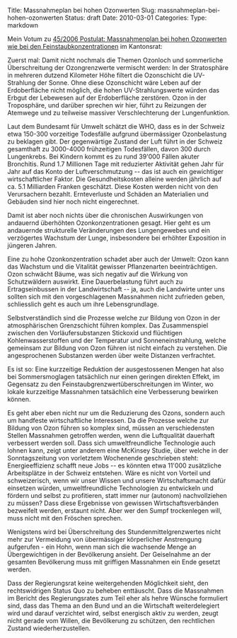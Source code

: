 Title: Massnahmeplan bei hohen Ozonwerten
Slug: massnahmeplan-bei-hohen-ozonwerten
Status: draft
Date: 2010-03-01
Categories:
Type: markdown

Mein Votum zu [45/2006 Postulat: Massnahmenplan bei hohen Ozonwerten wie bei den Feinstaubkonzentrationen](http://www.kantonsrat.zh.ch/Geschaeft_Details.aspx?ID=977ea62a-4c54-4a05-8891-a425bb4ed079) im Kantonsrat:

Zuerst mal: Damit nicht nochmals die Themen Ozonloch und sommerliche Überschreitung der Ozongrenzwerte vermischt werden: In der Stratosphäre in mehreren dutzend Kilometer Höhe filtert die Ozonschicht die UV-Strahlung der Sonne. Ohne diese Ozonschicht wäre Leben auf der Erdoberfläche nicht möglich, die hohen UV-Strahlungswerte würden das Erbgut der Lebewesen auf der Erdoberfläche zerstören. Ozon in der Troposphäre, und darüber sprechen wir hier, führt zu Reizungen der Atemwege und zu teilweise massiver Verschlechterung der Lungenfunktion.

Laut dem Bundesamt für Umwelt schätzt die WHO, dass es in der Schweiz etwa 150-300 vorzeitige Todesfälle aufgrund übermässiger Ozonbelastung zu beklagen gibt. Der gegenwärtige Zustand der Luft führt in der Schweiz gesamthaft zu 3000-4000 frühzeitigen Todesfällen, davon 300 durch Lungenkrebs. Bei Kindern kommt es zu rund 39'000 Fällen akuter Bronchitis. Rund 1.7 Millionen Tage mit reduzierter Aktivität gehen Jahr für Jahr auf das Konto der Luftverschmutzung -- das ist auch ein gewichtiger wirtschaftlicher Faktor. Die Gesundheitskosten alleine werden jährlich auf ca. 5.1 Milliarden Franken geschätzt. Diese Kosten werden nicht von den Verursachern bezahlt. Ernteverluste und Schäden an Materialien und Gebäuden sind hier noch nicht eingerechnet.

Damit ist aber noch nichts über die chronischen Auswirkungen von andauernd überhöhten Ozonkonzentrationen gesagt. Hier geht es um andauernde strukturelle Veränderungen des Lungengewebes und ein verzögertes Wachstum der Lunge, insbesondere bei erhöhter Exposition in jüngeren Jahren.

Eine zu hohe Ozonkonzentration schadet aber auch der Umwelt: Ozon kann das Wachstum und die Vitalität gewisser Pflanzenarten beeinträchtigen. Ozon schwächt Bäume, was sich negativ auf die Wirkung von Schutzwäldern auswirkt. Eine Dauerbelastung führt auch zu Ertragseinbussen in der Landwirtschaft -- ja, auch die Landwirte unter uns sollten sich mit den vorgeschlagenen Massnahmen nicht zufrieden geben, schliesslich geht es auch um ihre Lebensgrundlage.

Selbstverständlich sind die Prozesse welche zur Bildung von Ozon in der atmosphärischen Grenzschicht führen komplex. Das Zusammenspiel zwischen den Vorläufersubstanzen Stickoxid und flüchtigen Kohlenwasserstoffen und der Temperatur und Sonneneinstrahlung, welche gemeinsam zur Bildung von Ozon führen ist nicht einfach zu verstehen. Die angesprochenen Substanzen werden über weite Distanzen verfrachtet.

Es ist so: Eine kurzzeitige Reduktion der ausgestossenen Mengen hat also bei Sommersmoglagen tatsächlich nur einen geringen direkten Effekt, im Gegensatz zu den Feinstaubgrenzwertüberschreitungen im Winter, wo lokale kurzzeitige Massnahmen tatsächlich eine Verbesserung bewirken können.

Es geht aber eben nicht nur um die Reduzierung des Ozons, sondern auch um handfeste wirtschaftliche Interessen. Da die Prozesse welche zur Bildung von Ozon führen so komplex sind, müssen an verschiedensten Stellen Massnahmen getroffen werden, wenn die Luftqualität dauerhaft verbessert werden soll. Dass sich umweltfreundliche Technologie auch lohnen kann, zeigt unter anderem eine McKinsey Studie, über welche in der Sonntagszeitung von vorletztem Wochenende geschrieben steht: Energieeffizienz schafft neue Jobs -- es könnten etwa 11'000 zusätzliche Arbeitsplätze in der Schweiz entstehen. Wäre es nicht von Vorteil und schweizerisch, wenn wir unser Wissen und unsere Wirtschaftsmacht dafür einsetzen würden, umweltfreundliche Technologien zu entwickeln und fördern und selbst zu profitieren, statt immer nur (autonom) nachvollziehen zu müssen? Dass diese Ergebnisse von gewissen Wirtschaftsverbänden bezweifelt werden, erstaunt nicht. Aber wer den Sumpf trockenlegen will, muss nicht mit den Fröschen sprechen.

Wenigstens wird bei Überschreitung des Stundenmittelgrenzwertes nicht mehr zur Vermeidung von übermässiger körperlicher Anstrengung aufgerufen - ein Hohn, wenn man sich die wachsende Menge an Übergewichtigen in der Bevölkerung ansieht. Der Geiselnahme an der gesamten Bevölkerung muss mit griffigen Massnahmen ein Ende gesetzt werden.

Dass der Regierungsrat keine weitergehenden Möglichkeit sieht, den rechtswidrigen Status Quo zu beheben enttäuscht. Dass die Massnahmen im Bericht des Regierungsrates zum Teil eher als hehre Wünsche formuliert sind, dass das Thema an den Bund und an die Wirtschaft weiterdelegiert wird und darauf verzichtet wird, selbst energisch aktiv zu werden, zeugt nicht gerade vom Willen, die Bevölkerung zu schützen, den rechtlichen Zustand wiederherzustellen.
